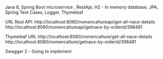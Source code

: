 Java 8, Spring Boot microservice , RestApi, H2 - In memory database, JPA, Spring Test Cases, Logger, Thymeleaf 


URL Rest API:
http://localhost:8080/nomencaltureapi/get-all-nace-details
http://localhost:8080/nomencaltureapi/getnace-by-orderid/398481


Thymeleaf URL
http://localhost:8080/nomencalture/get-all-nace-details
http://localhost:8080/nomencalture/getnace-by-orderid/398481

Swagger 2 - Going to implement